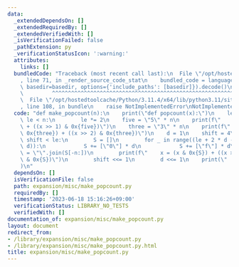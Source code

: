 ```yaml
---
data:
  _extendedDependsOn: []
  _extendedRequiredBy: []
  _extendedVerifiedWith: []
  _isVerificationFailed: false
  _pathExtension: py
  _verificationStatusIcon: ':warning:'
  attributes:
    links: []
  bundledCode: "Traceback (most recent call last):\n  File \"/opt/hostedtoolcache/Python/3.11.4/x64/lib/python3.11/site-packages/onlinejudge_verify/documentation/build.py\"\
    , line 71, in _render_source_code_stat\n    bundled_code = language.bundle(stat.path,\
    \ basedir=basedir, options={'include_paths': [basedir]}).decode()\n          \
    \         ^^^^^^^^^^^^^^^^^^^^^^^^^^^^^^^^^^^^^^^^^^^^^^^^^^^^^^^^^^^^^^^^^^^^^^^^^^^^^^^^^\n\
    \  File \"/opt/hostedtoolcache/Python/3.11.4/x64/lib/python3.11/site-packages/onlinejudge_verify/languages/python.py\"\
    , line 108, in bundle\n    raise NotImplementedError\nNotImplementedError\n"
  code: "def make_popcount(n):\n    print(\"def popcount(x):\")\n    le = 1\n    while\
    \ le < n:\n        le *= 2\n    five = \"5\" * n\n    print(f\"    x = (x & 0x{five})\
    \ + ((x >> 1) & 0x{five})\")\n    three = \"3\" * n\n    print(f\"    x = (x &\
    \ 0x{three}) + ((x >> 2) & 0x{three})\")\n    d = 1\n    shift = 4\n    while\
    \ shift < le:\n        S = []\n        for _ in range((le + 2 * d - 1) // (2 *\
    \ d)):\n            S += [\"0\"] * d\n            S += [\"f\"] * d\n        S\
    \ = \"\".join(S[-n:])\n        print(f\"    x = (x & 0x{S}) + ((x >> {shift})\
    \ & 0x{S})\")\n        shift <<= 1\n        d <<= 1\n    print(\"    return x\"\
    )\n"
  dependsOn: []
  isVerificationFile: false
  path: expansion/misc/make_popcount.py
  requiredBy: []
  timestamp: '2023-06-18 15:16:26+09:00'
  verificationStatus: LIBRARY_NO_TESTS
  verifiedWith: []
documentation_of: expansion/misc/make_popcount.py
layout: document
redirect_from:
- /library/expansion/misc/make_popcount.py
- /library/expansion/misc/make_popcount.py.html
title: expansion/misc/make_popcount.py
---
```

